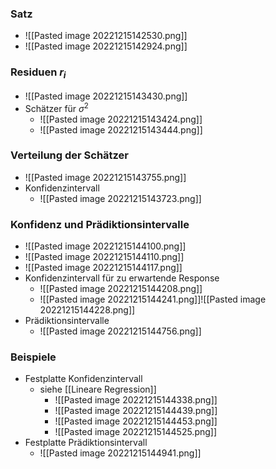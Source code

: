 ### Satz
+ ![[Pasted image 20221215142530.png]]
+ ![[Pasted image 20221215142924.png]]

### Residuen $r_i$
+ ![[Pasted image 20221215143430.png]]
+ Schätzer für $\sigma^2$
	+ ![[Pasted image 20221215143424.png]]
	+ ![[Pasted image 20221215143444.png]]

### Verteilung der Schätzer
+ ![[Pasted image 20221215143755.png]]
+ Konfidenzintervall
	+ ![[Pasted image 20221215143723.png]]

### Konfidenz und Prädiktionsintervalle
+ ![[Pasted image 20221215144100.png]]
+ ![[Pasted image 20221215144110.png]]
+ ![[Pasted image 20221215144117.png]]
+ Konfidenzintervall für zu erwartende Response
	+ ![[Pasted image 20221215144208.png]]
	+ ![[Pasted image 20221215144241.png]]![[Pasted image 20221215144228.png]]
+ Prädiktionsintervalle
	+ ![[Pasted image 20221215144756.png]]

### Beispiele
+ Festplatte Konfidenzintervall
	+ siehe [[Lineare Regression]]
		+ ![[Pasted image 20221215144338.png]]
		+ ![[Pasted image 20221215144439.png]]
		+ ![[Pasted image 20221215144453.png]]
		+ ![[Pasted image 20221215144525.png]]
+ Festplatte Prädiktionsintervall
	+ ![[Pasted image 20221215144941.png]]